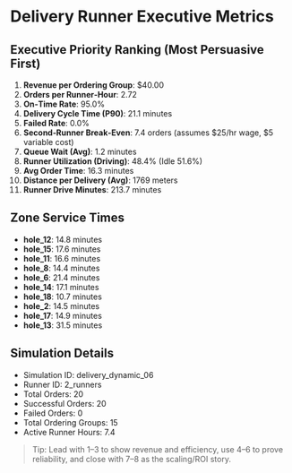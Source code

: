 # Delivery Runner Executive Metrics

## Executive Priority Ranking (Most Persuasive First)
1. **Revenue per Ordering Group**: $40.00
2. **Orders per Runner‑Hour**: 2.72
3. **On‑Time Rate**: 95.0%
4. **Delivery Cycle Time (P90)**: 21.1 minutes
5. **Failed Rate**: 0.0%
6. **Second‑Runner Break‑Even**: 7.4 orders (assumes $25/hr wage, $5 variable cost)
7. **Queue Wait (Avg)**: 1.2 minutes
8. **Runner Utilization (Driving)**: 48.4% (Idle 51.6%)
9. **Avg Order Time**: 16.3 minutes
10. **Distance per Delivery (Avg)**: 1769 meters
11. **Runner Drive Minutes**: 213.7 minutes

## Zone Service Times
- **hole_12**: 14.8 minutes
- **hole_15**: 17.6 minutes
- **hole_11**: 16.6 minutes
- **hole_8**: 14.4 minutes
- **hole_6**: 21.4 minutes
- **hole_14**: 17.1 minutes
- **hole_18**: 10.7 minutes
- **hole_2**: 14.5 minutes
- **hole_17**: 14.9 minutes
- **hole_13**: 31.5 minutes


## Simulation Details
- Simulation ID: delivery_dynamic_06
- Runner ID: 2_runners
- Total Orders: 20
- Successful Orders: 20
- Failed Orders: 0
- Total Ordering Groups: 15
- Active Runner Hours: 7.4

> Tip: Lead with 1–3 to show revenue and efficiency, use 4–6 to prove reliability, and close with 7–8 as the scaling/ROI story.
